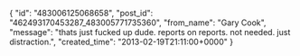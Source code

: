  {
   "id": "483006125068658",
   "post_id": "462493170453287_483005771735360",
   "from_name": "Gary Cook",
   "message": "thats just fucked up dude. reports on reports. not needed. just distraction.",
   "created_time": "2013-02-19T21:11:00+0000"
 }
